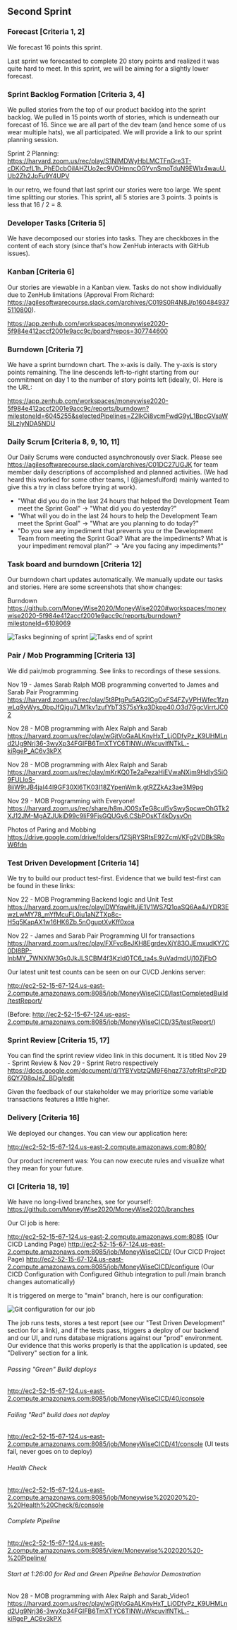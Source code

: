 ## Second Sprint

### Forecast [Criteria 1, 2]

We forecast 16 points this sprint.

Last sprint we forecasted to complete 20 story points and realized it was quite hard to meet. In this sprint, we will be aiming for a slightly lower forecast.

### Sprint Backlog Formation [Criteria 3, 4]

We pulled stories from the top of our product backlog into the sprint backlog. We pulled in 15 points worth of stories, which is underneath our forecast of 16. Since we are all part of the dev team (and hence some of us wear multiple hats), we all participated. We will provide a link to our sprint planning session.

Sprint 2 Planning: 
https://harvard.zoom.us/rec/play/S1NIMDWyHbLMCTFnGre3T-cDKiOzfL1h_PhEDcbOiIAHZUo2ec9VOHmncOGYvnSmoTduN9EWlx4wauU.Ub2Zh2JpFu9Y4UPV

In our retro, we found that last sprint our stories were too large. We spent time splitting our stories. This sprint, all 5 stories are 3 points. 3 points is less that 16 / 2 = 8.

### Developer Tasks [Criteria 5]

We have decomposed our stories into tasks. They are checkboxes in the content of each story (since that's how ZenHub interacts with GitHub issues).

### Kanban [Criteria 6]

Our stories are viewable in a Kanban view. Tasks do not show individually due to ZenHub limitations (Approval From Richard: https://agilesoftwarecourse.slack.com/archives/C019S0R4N8J/p1604849375110800).

https://app.zenhub.com/workspaces/moneywise2020-5f984e412accf2001e9acc9c/board?repos=307744600

### Burndown [Criteria 7]

We have a sprint burndown chart. The x-axis is daily. The y-axis is story points remaining. The line descends left-to-right starting from our commitment on day 1 to the number of story points left (ideally, 0). Here is the URL:

https://app.zenhub.com/workspaces/moneywise2020-5f984e412accf2001e9acc9c/reports/burndown?milestoneId=6045255&selectedPipelines=Z2lkOi8vcmFwdG9yL1BpcGVsaW5lLzIyNDA5NDU

### Daily Scrum [Criteria 8, 9, 10, 11]

Our Daily Scrums were conducted asynchronously over Slack. Please see https://agilesoftwarecourse.slack.com/archives/C01DC27UGJK for team member daily descriptions of accomplished and planned activities. (We had heard this worked for some other teams, I (@jamesfulford) mainly wanted to give this a try in class before trying at work). 

- "What did you do in the last 24 hours that helped the Development Team meet the Sprint Goal" -> "What did you do yesterday?"
- "What will you do in the last 24 hours to help the Development Team meet the Sprint Goal" -> "What are you planning to do today?"
- "Do you see any impediment that prevents you or the Development Team from meeting the Sprint Goal? What are the impediments? What is your impediment removal plan?" -> "Are you facing any impediments?"

### Task board and burndown [Criteria 12]

Our burndown chart updates automatically. We manually update our tasks and stories. Here are some screenshots that show changes:

Burndown
https://github.com/MoneyWise2020/MoneyWise2020#workspaces/moneywise2020-5f984e412accf2001e9acc9c/reports/burndown?milestoneId=6108069

![Tasks beginning of sprint](https://drive.google.com/uc?export=download&id=1FQ0xY1LWycS0dj3eTlxI6378LqifYbuT)
![Tasks end of sprint](https://drive.google.com/uc?export=download&id=1vILflfoqxgWcoz9eHepBPleNmImn03dd)

### Pair / Mob Programming [Criteria 13]

We did pair/mob programming. See links to recordings of these sessions.

Nov 19 - James Sarab Ralph MOB programming converted to James and Sarab Pair Programming
https://harvard.zoom.us/rec/play/5t8PtgPu5AG2ICgOxFS4FZyVPHWfec1fznwLq9yWys_0bpJfQjgu7LM1kv1zufYbT3S75sYkq3Dkpp40.O3d7GgcVirrtJC02

Nov 28 - MOB programming with Alex Ralph and Sarab
https://harvard.zoom.us/rec/play/wGjtVoGaALKnyHxT_LjODfyPz_K9UHMLnd2Ug9Nrj36-3wyXp34FGIFB6TmXTYC6TINWuWkcuvIfNTkL.-kiRgeP_AC6v3kPX

Nov 28 - MOB programming with Alex Ralph and Sarab
https://harvard.zoom.us/rec/play/mKrKQ0Te2aPezaHiEVwaNXjm9HdlyS5iO9FULIoS-8iiW9tJB4jal44l9GF30Xl6TK03I18ZYpenWmlk.gtRZZkAz3ae3M9pg

Nov 29 - MOB Programming with Everyone!
https://harvard.zoom.us/rec/share/h8mJO0SxTeG8cuI5ySwySpcweOhGTk2XJ12JM-MgAZJUkjD99c9liF9FjsGQUGy6.CSbPOsKT4kDysvOn

Photos of Paring and Mobbing
https://drive.google.com/drive/folders/1ZSjRYSRtsE92ZcmVKFg2VDBkSRoW6fdn

### Test Driven Development [Criteria 14]

We try to build our product test-first. Evidence that we build test-first can be found in these links:

Nov 22 - MOB Programming Backend logic and Unit Test
https://harvard.zoom.us/rec/play/DWYqwHtJjE1V1WS7Q1oaSQ6Aa4JYDR3EwzLwMY78_mYfMcuFL0iu1aNZTXp8c-H5q5KapAX1w16HK6Zb.5nOguptXvKff0xoa

Nov 22 - James and Sarab Pair Programming UI for transactions
https://harvard.zoom.us/rec/play/FXFvc8eJKH8EgrdevXjY83OJEmxudKY7C0DI8BP-lnbMY_7WNXIW3Gs0JkJLSCBM4f3KzId0TC6_ta4s.9uVadmdUj10ZjFbO

Our latest unit test counts can be seen on our CI/CD Jenkins server: 

http://ec2-52-15-67-124.us-east-2.compute.amazonaws.com:8085/job/MoneyWiseCICD/lastCompletedBuild/testReport/

(Before: http://ec2-52-15-67-124.us-east-2.compute.amazonaws.com:8085/job/MoneyWiseCICD/35/testReport/)

### Sprint Review [Criteria 15, 17]

You can find the sprint review video link in this document. It is titled 
Nov 29 - Sprint Review & Nov 29 - Sprint Retro respectively
https://docs.google.com/document/d/1YBYvbtzQM9F6hqz737ofrRtsPcP2D6QY708qJeZ_BDg/edit


Given the feedback of our stakeholder we may prioritize some variable transactions features a little higher. 

### Delivery [Criteria 16]

We deployed our changes. You can view our application here:

http://ec2-52-15-67-124.us-east-2.compute.amazonaws.com:8080/

Our product increment was:
You can now execute rules and visualize what they mean for your future. 

### CI [Criteria 18, 19]

We have no long-lived branches, see for yourself: https://github.com/MoneyWise2020/MoneyWise2020/branches

Our CI job is here:

http://ec2-52-15-67-124.us-east-2.compute.amazonaws.com:8085 (Our CICD Landing Page)
http://ec2-52-15-67-124.us-east-2.compute.amazonaws.com:8085/job/MoneyWiseCICD/ (Our CICD Project Page)
http://ec2-52-15-67-124.us-east-2.compute.amazonaws.com:8085/job/MoneyWiseCICD/configure (Our CICD Configuration with Configured Github integration to pull /main branch changes automatically)

It is triggered on merge to "main" branch, here is our configuration:

![Git configuration for our job](https://drive.google.com/uc?export=download&id=1mebWOSkeImMrN2MxvvZHr0_KAtomLbD2)

The job runs tests, stores a test report (see our "Test Driven Development" section for a link), and if the tests pass, triggers a deploy of our backend and our UI, and runs database migrations against our "prod" environment. Our evidence that this works properly is that the application is updated, see "Delivery" section for a link.

###### Passing "Green" Build deploys

http://ec2-52-15-67-124.us-east-2.compute.amazonaws.com:8085/job/MoneyWiseCICD/40/console

###### Failing "Red" build does not deploy

http://ec2-52-15-67-124.us-east-2.compute.amazonaws.com:8085/job/MoneyWiseCICD/41/console (UI tests fail, never goes on to deploy)

###### Health Check 

http://ec2-52-15-67-124.us-east-2.compute.amazonaws.com:8085/job/Moneywise%202020%20-%20Health%20Check/6/console

###### Complete Pipeline 

http://ec2-52-15-67-124.us-east-2.compute.amazonaws.com:8085/view/Moneywise%202020%20-%20Pipeline/

###### Start at 1:26:00 for Red and Green Pipeline Behavior Demostration
Nov 28 - MOB programming with Alex Ralph and Sarab_Video1
https://harvard.zoom.us/rec/play/wGjtVoGaALKnyHxT_LjODfyPz_K9UHMLnd2Ug9Nrj36-3wyXp34FGIFB6TmXTYC6TINWuWkcuvIfNTkL.-kiRgeP_AC6v3kPX
